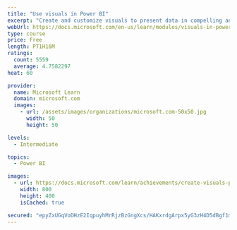 ```yaml
---
title: "Use visuals in Power BI"
excerpt: "Create and customize visuals to present data in compelling and insightful ways."
webUrl: https://docs.microsoft.com/en-us/learn/modules/visuals-in-power-bi/
type: course
price: Free
length: PT1H16M
ratings:
  count: 5559
  average: 4.7582297
heat: 60

provider:
  name: Microsoft Learn
  domain: microsoft.com
  images:
    - url: /assets/images/organizations/microsoft.com-50x50.jpg
      width: 50
      height: 50

levels:
  - Intermediate

topics:
  - Power BI

images:
  - url: https://docs.microsoft.com/learn/achievements/create-visuals-power-bi-desktop-social.png
    width: 800
    height: 400
    isCached: true

secured: "epyZxUGqVoDHzE2IqpuyhMrRjzBzGngXcs/HAKxrdgArpx5yG3zH4D5dBgf1mASgX9zyfGXzCNzwajAsyQKy2g7Ww4wcUycV7CgbQc/R5kQ+P4f92DshZuQpefRmR+fbTCd1dYzCD0fod7sIFB/cfAwLUIuaRmLBa2wCezinAx1swxxYVkaoNDpgRqHBM+O+oNXMkT3pFErta3tNl8oxVDqLYG2rWQ7T4yqKk6oC5fM9hatrnXFSwKy9D0PulTkaFymDldj4NdbE3VIjEinCANrZ8fu3Mk1FXJEE8UnN+rmYRgaRbPv3OU520qHa5VK4uPK5gdIyk3k7Ej9Ay8fgnzaiFR5SEZAo/n1FiUVlTkUyUm9xFEZ9ozS/pfm4yKVfQI0OFXEAXEHmZRHql4+dZ17wWrhF1ZSTXCkqXWm3mcg=;TOxWNqpET+4ma4jsn9u5dA=="
---
```


